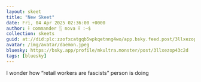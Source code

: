 ```yaml
---
layout: skeet
title: "New Skeet"
date: Fri, 04 Apr 2025 02:36:00 +0000
author: ⸸ commander ░ nova ⸸ :~$
collection: skeets
guid: at://did:plc:zzofxcatgqb5wpkqetnng4wo/app.bsky.feed.post/3llxezop43c2d
avatar: /img/avatar/daemon.jpeg
bluesky: https://bsky.app/profile/mkultra.monster/post/3llxezop43c2d
tags: [bluesky]
---
```


I wonder how “retail workers are fascists” person is doing
